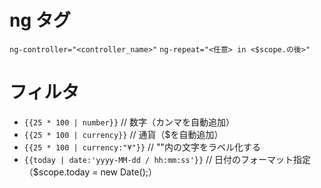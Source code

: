 # ng タグ
`ng-controller="<controller_name>"`
`ng-repeat="<任意> in <$scope.の後>"`

# フィルタ
- `{{25 * 100 | number}}` // 数字（カンマを自動追加）
- `{{25 * 100 | currency}}` // 通貨（$を自動追加）
- `{{25 * 100 | currency:"¥"}}` // ""内の文字をラベル化する
- `{{today | date:'yyyy-MM-dd / hh:mm:ss'}}` // 日付のフォーマット指定（$scope.today = new Date();）
